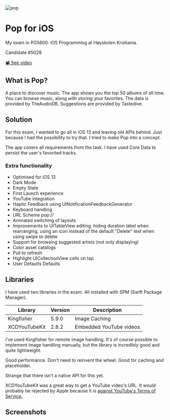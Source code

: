 ![pop](https://user-images.githubusercontent.com/4276097/70216662-4a4b0e00-1740-11ea-8382-543dcd9b3ee6.png)

# Pop for iOS
My exam in PG5600: iOS Programming at Høyskolen Kristiania.

Candidate #5028

[📽 See video](https://youtu.be/N65Q7FBs5nw)

## What is Pop?

A place to discover music. The app shows you the top 50 albums of all time. You can browse music, along with storing your favorites. The data is provided by TheAudioDB. Suggestions are provided by Tastedive. 

## Solution

For this exam, I wanted to go all in iOS 13 and leaving old APIs behind. Just because I had the possibility to try that. I tried to make Pop into a concept.  

The app covers all requirements from the task. I have used Core Data to persist the user's favorited tracks. 


### Extra functionality
* Optimised for iOS 13
* Dark Mode
* Empty State
* First Launch experience
* YouTube integration
* Haptic Feedback using UINotificationFeedbackGenerator
* Keyboard handling
* URL Scheme pop://
* Animated switching of layouts
* Improvements to UITableView editing: hiding duration label when rearranging, using an icon instead of the default "Delete" text when using swipe to delete
* Support for browsing suggested artists (not only displaying)
* Color asset catalogs
* Pull to refresh
* Highlight UICollectionView cells on tap
* User Defaults Defaults


## Libraries

I have used two libraries in the exam. All installed with SPM (Swift Package Manager).

| Library        | Version      | Description  |
| ------------- |-------------|-----|
| Kingfisher   | 5.9.0 | Image Caching |
| XCDYouTubeKit  | 2.8.2     |   Embedded YouTube videos |

I've used Kingfisher for remote image handling. It's of course possible to implement image handling manually, but the library is incredibly good and quite lightweight.

Good performance. Don't need to reinvent the wheel. Good for caching and placeholder. 

Strange that there isn't a native API for this yet. 

XCDYouTubeKit was a great way to get a YouTube video's URL. It would probably be rejected by Apple because it is [against YouTube's Terms of Service.](https://github.com/0xced/XCDYouTubeKit#warning)


## Screenshots


